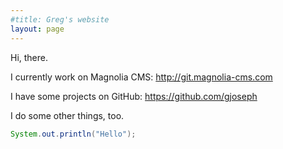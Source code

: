 ```yaml
---
#title: Greg's website 
layout: page 
---
```

Hi, there.

I currently work on Magnolia CMS: http://git.magnolia-cms.com

I have some projects on GitHub: https://github.com/gjoseph

I do some other things, too.

```java
System.out.println("Hello");
```

